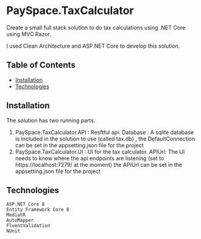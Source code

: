 # PaySpace.TaxCalculator
Create a small full stack solution to do tax calculations using .NET Core using MVC Razor.

I used Clean Architecture and ASP.NET Core to develop this solution.

## Table of Contents

- [Installation](#installation)
- [Technologies](#technologies)

## Installation
The solution has two running parts.
1. PaySpace.TaxCalculator.API : Resftful api.
   Database : A sqlite database is included in the solution to use (called tax.db) , the DefaultConnection can be set in the appsetting.json file for the project
2. PaySpace.TaxCalculator.UI : UI for the tax calculator.
   APIUrl: The UI needs to know where the api endpoints are listening (set to https://localhost:7279/ at the moment) the APIUrl can be set in the appsetting.json file for the project

## Technologies

    ASP.NET Core 8
    Entity Framework Core 8
    MediatR
    AutoMapper
    FluentValidation
    NUnit

